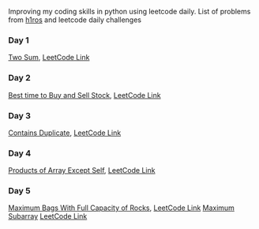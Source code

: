 Improving my coding skills in python using leetcode daily. List of problems from [h1ros](https://h1ros.github.io/posts/coding/leetcode-top-100-problem-selection/) and leetcode daily challenges

### Day 1 ###
[Two Sum](https://github.com/Paramamithra/100-Days-of-Leet-Code/blob/main/Two%20Sum.py), [LeetCode Link](https://leetcode.com/problems/two-sum/)

### Day 2 ###
[Best time to Buy and Sell Stock](https://github.com/Paramamithra/100-Days-of-Leet-Code/blob/main/Best%20Time%20to%20Buy%20and%20Sell%20Stock.py), [LeetCode Link](https://leetcode.com/problems/best-time-to-buy-and-sell-stock/)

### Day 3 ###
[Contains Duplicate](https://github.com/Paramamithra/100-Days-of-Leet-Code/blob/main/Contains%20Duplicate.py), [LeetCode Link](https://leetcode.com/problems/contains-duplicate/)

### Day 4 ###
[Products of Array Except Self](https://github.com/Paramamithra/100-Days-of-Leet-Code/blob/main/Products%20of%20Array%20Except%20Self.py), [LeetCode Link](https://leetcode.com/problems/product-of-array-except-self/)

### Day 5 ###
[Maximum Bags With Full Capacity of Rocks](https://github.com/Paramamithra/100-Days-of-Leet-Code/blob/main/Maximum%20Bags%20With%20Full%20Capacity%20of%20Rocks.py), [LeetCode Link](https://leetcode.com/problems/maximum-bags-with-full-capacity-of-rocks/)
[Maximum Subarray]() [LeetCode Link](https://leetcode.com/problems/maximum-subarray/)
